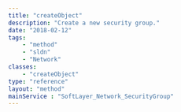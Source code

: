 ```yaml
---
title: "createObject"
description: "Create a new security group."
date: "2018-02-12"
tags:
    - "method"
    - "sldn"
    - "Network"
classes:
    - "createObject"
type: "reference"
layout: "method"
mainService : "SoftLayer_Network_SecurityGroup"
---
```

